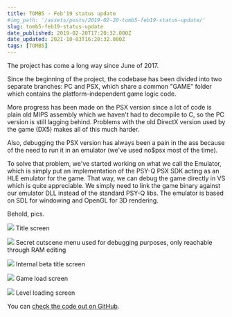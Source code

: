 ```yaml
---
title: TOMB5 - Feb'19 status update
#img_path: '/assets/posts/2019-02-20-tomb5-feb19-status-update/'
slug: tomb5-feb19-status-update
date_published: 2019-02-20T17:20:32.000Z
date_updated: 2021-10-03T16:20:32.000Z
tags: [TOMB5]
---
```


The project has come a long way since June of 2017.

Since the beginning of the project, the codebase has been divided into two separate branches: PC and PSX, which share a common "GAME" folder which contains the platform-independent game logic code.

More progress has been made on the PSX version since a lot of code is plain old MIPS assembly which we haven't had to decompile to C, so the PC version is still lagging behind. Problems with the old DirectX version used by the game (DX5) makes all of this much harder.

Also, debugging the PSX version has always been a pain in the ass because of the need to run it in an emulator (we've used no$psx most of the time).

To solve that problem, we've started working on what we call the Emulator, which is simply put an implementation of the PSY-Q PSX SDK acting as an HLE emulator for the game. That way, we can debug the game directly in VS which is quite appreciable. We simply need to link the game binary against our emulator DLL instead of the standard PSY-Q libs. The emulator is based on SDL for windowing and OpenGL for 3D rendering.

Behold, pics.

![](https://i.imgur.com/rMjEoyX.png)
<label>Title screen</label>

![](https://i.imgur.com/TRzugzo.png)
<label>Secret cutscene menu used for debugging purposes, only reachable through RAM editing</label>

![](https://i.imgur.com/KbfYQiD.png)
<label>Internal beta title screen</label>

![](https://i.imgur.com/6w8lRpf.png)
<label>Game load screen</label>

![](https://i.imgur.com/j7Lgqjk.png)
<label>Level loading screen</label>

You can [check the code out on GitHub](https://github.com/TOMB5/TOMB5).
